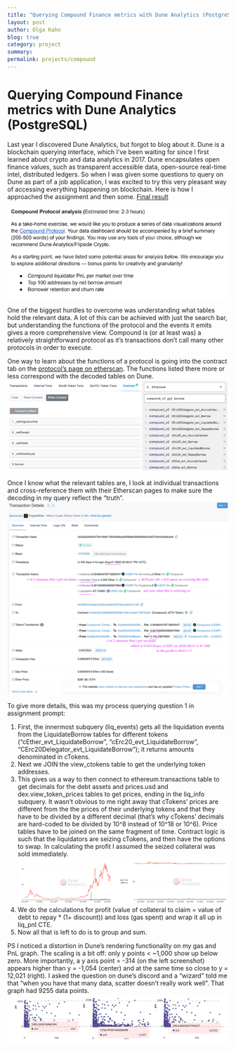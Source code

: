 ```yaml
---
title: "Querying Compound Finance metrics with Dune Analytics (PostgreSQL)"
layout: post
author: Olga Kahn
blog: true
category: project
summary:
permalink: projects/compound
---
```


# Querying Compound Finance metrics with Dune Analytics (PostgreSQL)

Last year I discovered Dune Analytics, but forgot to blog about it. Dune is a blockchain querying interface, which I’ve been waiting for since I first learned about crypto and data analytics in 2017. Dune encapsulates open finance values, such as transparent accessible data, open-source real-time intel, distributed ledgers. So when I was given some questions to query on Dune as part of a job application, I was excited to try this very pleasant way of accessing everything happening on blockchain. Here is how I approached the assignment and then some. [Final result](https://dune.xyz/olgadk7/compound_test)

![png](/assets/images/posts/compound/assignment.png)

One of the biggest hurdles to overcome was understanding what tables hold the relevant data. A lot of this can be achieved with just the search bar, but understanding the functions of the protocol and the events it emits gives a more comprehensive view. Compound is (or at least was) a relatively straightforward protocol as it’s transactions don’t call many other protocols in order to execute. 

One way to learn about the functions of a protocol is going into the contract tab on the [protocol’s page on etherscan](https://etherscan.io/address/0x3fda67f7583380e67ef93072294a7fac882fd7e7#writeContract). The functions listed there more or less correspond with the decoded tables on Dune. 
![png](/assets/images/posts/compound/functions.png)

Once I know what the relevant tables are, I look at individual transactions and cross-reference them with their Etherscan pages to make sure the decoding in my query reflect the “truth”.
![png](/assets/images/posts/compound/transaction.png)

To give more details, this was my process querying question 1 in assignment prompt: 
1. First, the innermost subquery (liq_events) gets all the liquidation events from the LiquidateBorrow tables for different tokens (“cEther_evt_LiquidateBorrow”, “cErc20_evt_LiquidateBorrow”, “CErc20Delegator_evt_LiquidateBorrow”); it returns amounts denominated in cTokens.
2. Next we JOIN the view_ctokens table to get the underlying token addresses. 
3. This gives us a way to then connect to ethereum.transactions table to get decimals for the debt assets and prices.usd and dex.view_token_prices tables to get prices, ending in the liq_info subquery. It wasn’t obvious to me right away that cTokens’ prices are different from the the prices of their underlying tokens and that they have to be divided by a different decimal (that’s why cTokens’ decimals are hard-coded to be divided by 10^8 instead of 10^18 or 10^6). Price tables have to be joined on the same fragment of time. Contract logic is such that the liquidators are seizing cTokens, and then have the options to swap. In calculating the profit I assumed the seized collateral was sold immediately.
![png](/assets/images/posts/compound/ctokens.png)
4. We do the calculations for profit (value of collateral to claim = value of debt to repay * (1+ discount)) and loss (gas spent) and wrap it all up in liq_pnl CTE. 
5. Now all that is left to do is to group and sum. 

PS I noticed a distortion in Dune’s rendering functionality on my gas and PnL graph. The scaling is a bit off: only y points < ~1,000 show up below zero. More importantly, a y axis point = -314 (on the left screenshot) appears higher than y = -1,054 (center) and at the same time so close to y = 12,021 (right). I asked the question on dune’s discord and a “wizard” told me that “when you have that many data, scatter doesn’t really work well”. That graph had 9255 data points.
![png](/assets/images/posts/compound/distortion.png)
